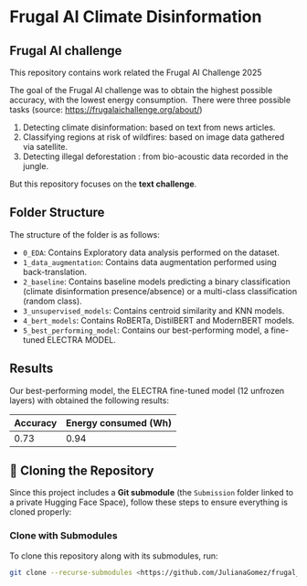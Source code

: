 # Frugal AI Climate Disinformation

## Frugal AI challenge

This repository contains work related the Frugal AI Challenge 2025

The goal of the Frugal AI challenge was to obtain the highest possible accuracy, with the lowest energy consumption. 
There were three possible tasks (source: https://frugalaichallenge.org/about/) 
1. Detecting climate disinformation: based on text from news articles.
2. Classifying regions at risk of wildfires: based on image data gathered via satellite.
3. Detecting illegal deforestation : from bio-acoustic data recorded in the jungle.

But this repository focuses on the **text challenge**. 


## Folder Structure 

The structure of the folder is as follows: 

- `0_EDA`: Contains Exploratory data analysis performed on the dataset. 
- `1_data_augmentation`: Contains data augmentation performed using back-translation. 
- `2_baseline`: Contains baseline models predicting a binary classification (climate disinformation presence/absence) or a multi-class classification (random class). 
- `3_unsupervised_models`: Contains centroid similarity and KNN models. 
- `4_bert_models`: Contains RoBERTa, DistilBERT and ModernBERT models. 
- `5_best_performing_model`: Contains our best-performing model, a fine-tuned ELECTRA MODEL. 

## Results 

Our best-performing model, the ELECTRA fine-tuned model (12 unfrozen layers) with obtained the following results: 

|Accuracy| Energy consumed (Wh)|
|--|--|
|0.73|0.94| 



## 📂 Cloning the Repository  

Since this project includes a **Git submodule** (the `Submission` folder linked to a private Hugging Face Space), follow these steps to ensure everything is cloned properly:

### **Clone with Submodules**
To clone this repository along with its submodules, run:  
```bash
git clone --recurse-submodules <https://github.com/JulianaGomez/frugal_ai_climate_dissinformation.git>